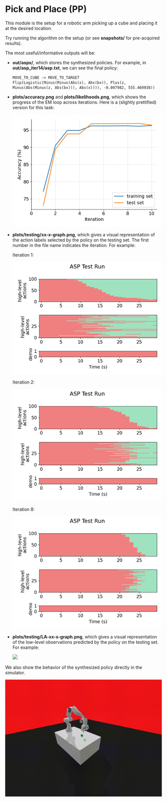 # Pick and Place (PP)

This module is the setup for a robotic arm picking up a cube and placing it at the desired location.

Try running the algorithm on the setup (or see **snapshots/** for pre-acquired results).

The most useful/informative outputs will be:
- **out/aspx/**, which stores the synthesized policies. For example, in **out/asp_iter14/asp.txt**, we can see the final policy:
    ```
    MOVE_TO_CUBE -> MOVE_TO_TARGET
    Flip(Logistic(Minus(Minus(Abs(x), Abs(bx)), Plus(z, Minus(Abs(Minus(z, Abs(bx))), Abs(x)))), -0.007982, 555.460938))
    ```

- **plots/accuracy.png** and **plots/likelihoods.png**, which shows the progress of the EM loop across iterations. Here is a (slightly prettified) version for this task:

    ![](snapshots/example_snapshot/plots/accuracy-alt.png)

- **plots/testing/xx-x-graph.png**, which gives a visual representation of the action labels selected by the policy on the testing set. The first number in the file name indicates the iteration. For example:

    Iteration 1:

    ![](snapshots/example_snapshot/plots/1-1-graph.png)

    Iteration 2:

    ![](snapshots/example_snapshot/plots/2-1-graph.png)

    Iteration 8:

    ![](snapshots/example_snapshot/plots/8-1-graph.png)

- **plots/testing/LA-xx-x-graph.png**, which gives a visual representation of the low-level observations predicted by the policy on the testing set. For example:

    ![](snapshots/example_snapshot/plots/LA-8-2-graph.png)

We also show the behavior of the synthesized policy directly in the simulator.

![](snapshots/example_snapshot/plunder.gif)